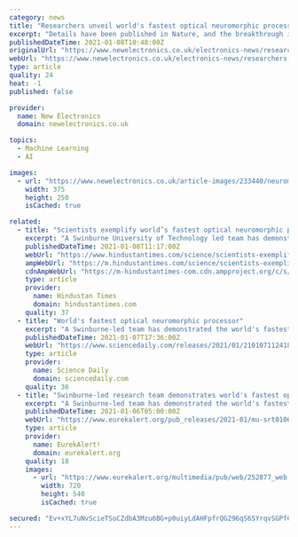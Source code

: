 ```yaml
---
category: news
title: "Researchers unveil world's fastest optical neuromorphic processor"
excerpt: "Details have been published in Nature, and the breakthrough is seen as representing an enormous leap forward for neural networks and neuromorphic processing in general. Artificial neural networks can 'learn' and perform complex operations and are inspired ..."
publishedDateTime: 2021-01-08T10:48:00Z
originalUrl: "https://www.newelectronics.co.uk/electronics-news/researchers-unveil-worlds-fastest-optical-neuromorphic-processor/233440/"
webUrl: "https://www.newelectronics.co.uk/electronics-news/researchers-unveil-worlds-fastest-optical-neuromorphic-processor/233440/"
type: article
quality: 24
heat: -1
published: false

provider:
  name: New Electronics
  domain: newelectronics.co.uk

topics:
  - Machine Learning
  - AI

images:
  - url: "https://www.newelectronics.co.uk/article-images/233440/neuromorphic.jpg?width=375&height=250&scale=canvas"
    width: 375
    height: 250
    isCached: true

related:
  - title: "Scientists exemplify world’s fastest optical neuromorphic processor for AI"
    excerpt: "A Swinburne University of Technology led team has demonstrated the world’s fastest and most powerful optical neuromorphic processor for artificial intelligence."
    publishedDateTime: 2021-01-08T11:17:00Z
    webUrl: "https://www.hindustantimes.com/science/scientists-exemplify-world-s-fastest-optical-neuromorphic-processor-for-ai/story-mmUY6Ttm50bya7SNT0DWkO.html"
    ampWebUrl: "https://m.hindustantimes.com/science/scientists-exemplify-world-s-fastest-optical-neuromorphic-processor-for-ai/story-mmUY6Ttm50bya7SNT0DWkO_amp.html"
    cdnAmpWebUrl: "https://m-hindustantimes-com.cdn.ampproject.org/c/s/m.hindustantimes.com/science/scientists-exemplify-world-s-fastest-optical-neuromorphic-processor-for-ai/story-mmUY6Ttm50bya7SNT0DWkO_amp.html"
    type: article
    provider:
      name: Hindustan Times
      domain: hindustantimes.com
    quality: 37
  - title: "World's fastest optical neuromorphic processor"
    excerpt: "A Swinburne-led team has demonstrated the world's fastest and most powerful optical neuromorphic processor for artificial intelligence. The neuromorphic processor operates faster than 10 trillion operations per second and is capable of processing ultra-large scale data."
    publishedDateTime: 2021-01-07T17:36:00Z
    webUrl: "https://www.sciencedaily.com/releases/2021/01/210107112418.htm"
    type: article
    provider:
      name: Science Daily
      domain: sciencedaily.com
    quality: 36
  - title: "Swinburne-led research team demonstrates world's fastest optical neuromorphic processor"
    excerpt: "A Swinburne-led team has demonstrated the world's fastest and most powerful optical neuromorphic processor for artificial intelligence. The neuromorphic processor operates faster than 10 trillion operations per second and is capable of processing ultra-large scale data."
    publishedDateTime: 2021-01-06T05:00:00Z
    webUrl: "https://www.eurekalert.org/pub_releases/2021-01/mu-srt010621.php"
    type: article
    provider:
      name: EurekAlert!
      domain: eurekalert.org
    quality: 18
    images:
      - url: "https://www.eurekalert.org/multimedia/pub/web/252877_web.jpg"
        width: 720
        height: 540
        isCached: true

secured: "Ev+xYL7uNvScieTSoCZdbA3Mzu6BG+p0uiyLdAHFpfrQG296qS65YrqvSGPfCBNs/I4QM6k99ofOCzq6mhEEGUTZqT8KHqaGGWkwgUrmJLbuhLVRKuUp1t59B+J1gnvg5OJcD7ubnQW7nrs9XhqBA8BbDUTAMy+V3Xa4bkkHNz6WUT5O201jJBDS25iLyV4mDG37RG1U0IRkQOv0aas8foak/rOh0azeLnvuRXkZb6NtrLC9yqNLKjPd/Ula6eIdpwgBpb3vb+PvOprR5k8BXnaTqINMGnV95dWsTlxrO2cyqtHNQmz8oZ1hk5e4mNPAk8jXWj0XXAkDKqZrSwFcvHdeja9BzcxYoaX7fBcKcN4=;oB8qHuGTC96a0/SyJLeBKg=="
---
```


